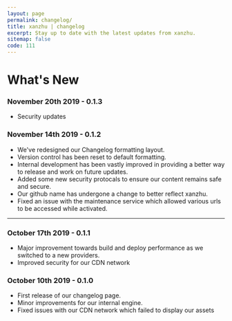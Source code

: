 ```yaml
---
layout: page
permalink: changelog/
title: xanzhu | changelog
excerpt: Stay up to date with the latest updates from xanzhu. 
sitemap: false
code: 111
---
```


# What's New

### November 20th 2019 - 0.1.3
- Security updates 

### November 14th 2019 - 0.1.2
- We've redesigned our Changelog formatting layout.
- Version control has been reset to default formatting.
- Internal development has been vastly improved in providing a better way to release and work on future updates.
- Added some new security protocals to ensure our content remains safe and secure.
- Our github name has undergone a change to better reflect xanzhu.
- Fixed an issue with the maintenance service which allowed various urls to be accessed while activated.

----

### October 17th 2019 - 0.1.1
- Major improvement towards build and deploy performance as we switched to a new providers.
- Improved security for our CDN network

### October 10th 2019 - 0.1.0
- First release of our changelog page.
- Minor improvements for our internal engine.
- Fixed issues with our CDN network which failed to display our assets